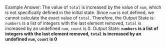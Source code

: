 Example Answer: 
The value of `total` is increased by the value of `num`, which is not specifically defined in the initial state. Since `num` is not defined, we cannot calculate the exact value of `total`. Therefore, the Output State is: `numbers` is a list of integers with the last element removed, `total` is increased by an undefined `num`, `count` is 0.
Output State: **`numbers` is a list of integers with the last element removed, `total` is increased by an undefined `num`, `count` is 0**